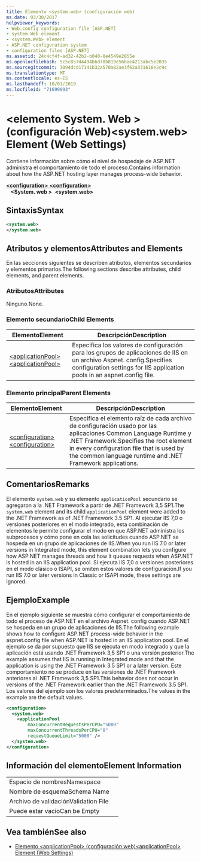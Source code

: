 ```yaml
---
title: Elemento <system.web> (configuración web)
ms.date: 03/30/2017
helpviewer_keywords:
- Web.config configuration file [ASP.NET]
- system.Web element
- <system.Web> element
- ASP.NET configuration system
- configuration files [ASP.NET]
ms.assetid: 24c4cf4f-ad32-42b2-b040-8e4549e2855e
ms.openlocfilehash: 5c5c857d4494b6d78b819e56bae4213abc5e2035
ms.sourcegitcommit: 3094dcd17141b32a570a82ae3f62a331616e2c9c
ms.translationtype: MT
ms.contentlocale: es-ES
ms.lasthandoff: 10/01/2019
ms.locfileid: "71699093"
---
```

# <a name="systemweb-element-web-settings"></a><span data-ttu-id="df1c6-102">\<elemento System. Web > (configuración Web)</span><span class="sxs-lookup"><span data-stu-id="df1c6-102">\<system.web> Element (Web Settings)</span></span>
<span data-ttu-id="df1c6-103">Contiene información sobre cómo el nivel de hospedaje de ASP.NET administra el comportamiento de todo el proceso.</span><span class="sxs-lookup"><span data-stu-id="df1c6-103">Contains information about how the ASP.NET hosting layer manages process-wide behavior.</span></span>  
  
[<span data-ttu-id="df1c6-104"> **\<configuration>** </span><span class="sxs-lookup"><span data-stu-id="df1c6-104">**\<configuration>**</span></span>](../configuration-element.md)  
<span data-ttu-id="df1c6-105">&nbsp;&nbsp; **\<System. web >**</span><span class="sxs-lookup"><span data-stu-id="df1c6-105">&nbsp;&nbsp;**\<system.web>**</span></span>  
  
## <a name="syntax"></a><span data-ttu-id="df1c6-106">Sintaxis</span><span class="sxs-lookup"><span data-stu-id="df1c6-106">Syntax</span></span>  
  
```xml  
<system.web>  
</system.web>  
```  
  
## <a name="attributes-and-elements"></a><span data-ttu-id="df1c6-107">Atributos y elementos</span><span class="sxs-lookup"><span data-stu-id="df1c6-107">Attributes and Elements</span></span>  

<span data-ttu-id="df1c6-108">En las secciones siguientes se describen atributos, elementos secundarios y elementos primarios.</span><span class="sxs-lookup"><span data-stu-id="df1c6-108">The following sections describe attributes, child elements, and parent elements.</span></span>  
  
### <a name="attributes"></a><span data-ttu-id="df1c6-109">Atributos</span><span class="sxs-lookup"><span data-stu-id="df1c6-109">Attributes</span></span>  

<span data-ttu-id="df1c6-110">Ninguno.</span><span class="sxs-lookup"><span data-stu-id="df1c6-110">None.</span></span>  
  
### <a name="child-elements"></a><span data-ttu-id="df1c6-111">Elemento secundario</span><span class="sxs-lookup"><span data-stu-id="df1c6-111">Child Elements</span></span>  
  
|<span data-ttu-id="df1c6-112">Elemento</span><span class="sxs-lookup"><span data-stu-id="df1c6-112">Element</span></span>|<span data-ttu-id="df1c6-113">Descripción</span><span class="sxs-lookup"><span data-stu-id="df1c6-113">Description</span></span>|  
|-------------|-----------------|  
|[<span data-ttu-id="df1c6-114">\<applicationPool></span><span class="sxs-lookup"><span data-stu-id="df1c6-114">\<applicationPool></span></span>](applicationpool-element-web-settings.md)|<span data-ttu-id="df1c6-115">Especifica los valores de configuración para los grupos de aplicaciones de IIS en un archivo Aspnet. config.</span><span class="sxs-lookup"><span data-stu-id="df1c6-115">Specifies configuration settings for IIS application pools in an aspnet.config file.</span></span>|  
  
### <a name="parent-elements"></a><span data-ttu-id="df1c6-116">Elemento principal</span><span class="sxs-lookup"><span data-stu-id="df1c6-116">Parent Elements</span></span>  
  
|<span data-ttu-id="df1c6-117">Elemento</span><span class="sxs-lookup"><span data-stu-id="df1c6-117">Element</span></span>|<span data-ttu-id="df1c6-118">Descripción</span><span class="sxs-lookup"><span data-stu-id="df1c6-118">Description</span></span>|  
|-------------|-----------------|  
|[<span data-ttu-id="df1c6-119">\<configuration></span><span class="sxs-lookup"><span data-stu-id="df1c6-119">\<configuration></span></span>](../configuration-element.md)|<span data-ttu-id="df1c6-120">Especifica el elemento raíz de cada archivo de configuración usado por las aplicaciones Common Language Runtime y .NET Framework.</span><span class="sxs-lookup"><span data-stu-id="df1c6-120">Specifies the root element in every configuration file that is used by the common language runtime and .NET Framework applications.</span></span>|  
  
## <a name="remarks"></a><span data-ttu-id="df1c6-121">Comentarios</span><span class="sxs-lookup"><span data-stu-id="df1c6-121">Remarks</span></span>  

<span data-ttu-id="df1c6-122">El elemento `system.web` y su elemento `applicationPool` secundario se agregaron a la .NET Framework a partir de .NET Framework 3,5 SP1.</span><span class="sxs-lookup"><span data-stu-id="df1c6-122">The `system.web` element and its child `applicationPool` element were added to the .NET Framework as of .NET Framework 3.5 SP1.</span></span> <span data-ttu-id="df1c6-123">Al ejecutar IIS 7,0 o versiones posteriores en el modo integrado, esta combinación de elementos le permite configurar el modo en que ASP.NET administra los subprocesos y cómo pone en cola las solicitudes cuando ASP.NET se hospeda en un grupo de aplicaciones de IIS.</span><span class="sxs-lookup"><span data-stu-id="df1c6-123">When you run IIS 7.0 or later versions in Integrated mode, this element combination lets you configure how ASP.NET manages threads and how it queues requests when ASP.NET is hosted in an IIS application pool.</span></span> <span data-ttu-id="df1c6-124">Si ejecuta IIS 7,0 o versiones posteriores en el modo clásico o ISAPI, se omiten estos valores de configuración.</span><span class="sxs-lookup"><span data-stu-id="df1c6-124">If you run IIS 7.0 or later versions in Classic or ISAPI mode, these settings are ignored.</span></span>  
  
## <a name="example"></a><span data-ttu-id="df1c6-125">Ejemplo</span><span class="sxs-lookup"><span data-stu-id="df1c6-125">Example</span></span>  

<span data-ttu-id="df1c6-126">En el ejemplo siguiente se muestra cómo configurar el comportamiento de todo el proceso de ASP.NET en el archivo Aspnet. config cuando ASP.NET se hospeda en un grupo de aplicaciones de IIS.</span><span class="sxs-lookup"><span data-stu-id="df1c6-126">The following example shows how to configure ASP.NET process-wide behavior in the aspnet.config file when ASP.NET is hosted in an IIS application pool.</span></span> <span data-ttu-id="df1c6-127">En el ejemplo se da por supuesto que IIS se ejecuta en modo integrado y que la aplicación está usando .NET Framework 3,5 SP1 o una versión posterior.</span><span class="sxs-lookup"><span data-stu-id="df1c6-127">The example assumes that IIS is running in Integrated mode and that the application is using the .NET Framework 3.5 SP1 or a later version.</span></span> <span data-ttu-id="df1c6-128">Este comportamiento no se produce en las versiones de .NET Framework anteriores al .NET Framework 3,5 SP1.</span><span class="sxs-lookup"><span data-stu-id="df1c6-128">This behavior does not occur in versions of the .NET Framework earlier than the .NET Framework 3.5 SP1.</span></span> <span data-ttu-id="df1c6-129">Los valores del ejemplo son los valores predeterminados.</span><span class="sxs-lookup"><span data-stu-id="df1c6-129">The values in the example are the default values.</span></span>  
  
```xml  
<configuration>  
  <system.web>  
    <applicationPool   
        maxConcurrentRequestsPerCPU="5000"   
        maxConcurrentThreadsPerCPU="0"   
        requestQueueLimit="5000" />  
  </system.web>  
</configuration>  
```  
  
## <a name="element-information"></a><span data-ttu-id="df1c6-130">Información del elemento</span><span class="sxs-lookup"><span data-stu-id="df1c6-130">Element Information</span></span>  
  
|||  
|-|-|  
|<span data-ttu-id="df1c6-131">Espacio de nombres</span><span class="sxs-lookup"><span data-stu-id="df1c6-131">Namespace</span></span>||  
|<span data-ttu-id="df1c6-132">Nombre de esquema</span><span class="sxs-lookup"><span data-stu-id="df1c6-132">Schema Name</span></span>||  
|<span data-ttu-id="df1c6-133">Archivo de validación</span><span class="sxs-lookup"><span data-stu-id="df1c6-133">Validation File</span></span>||  
|<span data-ttu-id="df1c6-134">Puede estar vacío</span><span class="sxs-lookup"><span data-stu-id="df1c6-134">Can be Empty</span></span>||  
  
## <a name="see-also"></a><span data-ttu-id="df1c6-135">Vea también</span><span class="sxs-lookup"><span data-stu-id="df1c6-135">See also</span></span>

- [<span data-ttu-id="df1c6-136">Elemento \<applicationPool> (configuración web)</span><span class="sxs-lookup"><span data-stu-id="df1c6-136">\<applicationPool> Element (Web Settings)</span></span>](applicationpool-element-web-settings.md)
